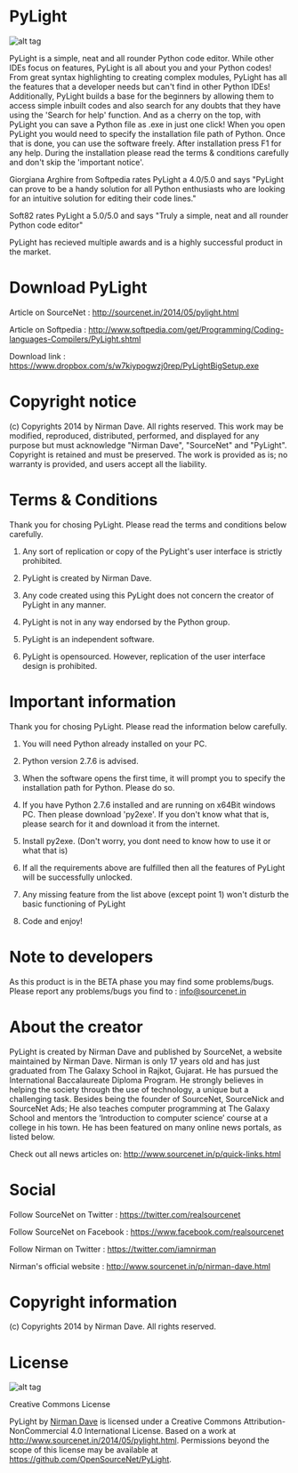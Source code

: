 PyLight
=======

![alt tag](http://4.bp.blogspot.com/-Q-1AWnqiEN8/U2Z3hLDD_yI/AAAAAAAAAT0/qbPbXOWH0d4/s1600/PyLight+Full.JPG)

PyLight is a simple, neat and all rounder Python code editor. While other IDEs focus on features, PyLight is all about you and your Python codes! From great syntax highlighting to creating complex modules, PyLight has all the features that a developer needs but can't find in other Python IDEs!
Additionally, PyLight builds a base for the beginners by allowing them to access simple inbuilt codes and also search for any doubts that they have using the 'Search for help' function.
And as a cherry on the top, with PyLight you can save a Python file as .exe in just one click!
When you open PyLight you would need to specify the installation file path of Python. Once that is done, you can use the software freely. After installation press F1 for any help.
During the installation please read the terms & conditions carefully and don't skip the 'important notice'.

Giorgiana Arghire from Softpedia rates PyLight a 4.0/5.0 and says "PyLight can prove to be a handy solution for all Python enthusiasts who are looking for an intuitive solution for editing their code lines."

Soft82 rates PyLight a 5.0/5.0 and says "Truly a simple, neat and all rounder Python code editor"

PyLight has recieved multiple awards and is a highly successful product in the market.

Download PyLight
=======
Article on SourceNet : http://sourcenet.in/2014/05/pylight.html

Article on Softpedia : http://www.softpedia.com/get/Programming/Coding-languages-Compilers/PyLight.shtml

Download link : https://www.dropbox.com/s/w7kiypogwzj0rep/PyLightBigSetup.exe

Copyright notice
=======
(c) Copyrights 2014 by Nirman Dave. All rights reserved.
This work may be modified, reproduced, distributed, performed, and displayed for any purpose
but must acknowledge "Nirman Dave", "SourceNet" and "PyLight". Copyright is retained
and must be preserved. The work is provided as is; no warranty is provided, and users accept all
the liability.

Terms & Conditions
=======
Thank you for chosing PyLight.
Please read the terms and conditions below carefully.

1) Any sort of replication or copy of the PyLight's user interface is strictly prohibited.

2) PyLight is created by Nirman Dave.

3) Any code created using this PyLight does not concern the creator of PyLight in any manner.

4) PyLight is not in any way endorsed by the Python group.

5) PyLight is an independent software.

6) PyLight is opensourced. However, replication of the user interface design is prohibited.

Important information
=======
Thank you for chosing PyLight.
Please read the information below carefully.
1) You will need Python already installed on your PC.

2) Python version 2.7.6 is advised.

3) When the software opens the first time, it will prompt you to specify the installation path for Python. Please do so.

4) If you have Python 2.7.6 installed and are running on x64Bit windows PC. Then please download 'py2exe'. If you don't know what that is, please search for it and download it from the internet.

5) Install py2exe. (Don't worry, you dont need to know how to use it or what that is)

6) If all the requirements above are fulfilled then all the features of PyLight will be successfully unlocked.

7) Any missing feature from the list above (except point 1) won't disturb the basic functioning of PyLight

8) Code and enjoy!

Note to developers
=======
As this product is in the BETA phase you may find some problems/bugs.
Please report any problems/bugs you find to : info@sourcenet.in

About the creator
=======
PyLight is created by Nirman Dave and published by SourceNet, a website maintained by Nirman Dave.
Nirman is only 17 years old and has just graduated from The Galaxy School in Rajkot, Gujarat. He has pursued the International Baccalaureate Diploma Program. He strongly believes in helping the society through the use of technology, a unique but a challenging task. Besides being the founder of SourceNet, SourceNick and SourceNet Ads; He also teaches computer programming at The Galaxy School and mentors the ‘Introduction to computer science’ course at a college in his town.
He has been featured on many online news portals, as listed below.

Check out all news articles on: http://www.sourcenet.in/p/quick-links.html

Social
=======
Follow SourceNet on Twitter : https://twitter.com/realsourcenet

Follow SourceNet on Facebook : https://www.facebook.com/realsourcenet

Follow Nirman on Twitter : https://twitter.com/iamnirman

Nirman's official website : http://www.sourcenet.in/p/nirman-dave.html

Copyright information
=======
(c) Copyrights 2014 by Nirman Dave. All rights reserved.

License
=======

![alt tag](http://3.bp.blogspot.com/-MJQ47eOhI5o/U-qAPg-g4II/AAAAAAAAAto/SMCXspaAhfQ/s1600/88x31.png)

Creative Commons License

PyLight by <a href="http://www.nirmandave.com">Nirman Dave</a> is licensed under a Creative Commons Attribution-NonCommercial 4.0 International License.
Based on a work at http://www.sourcenet.in/2014/05/pylight.html.
Permissions beyond the scope of this license may be available at https://github.com/OpenSourceNet/PyLight.
